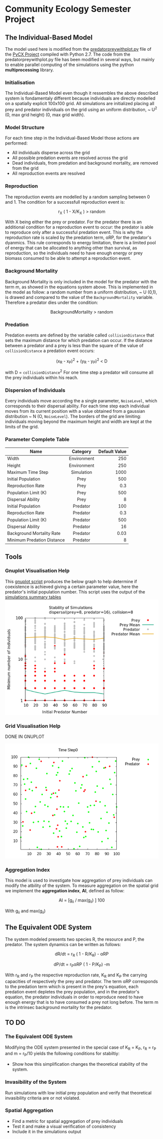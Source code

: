 # Community Ecology Semester Project

## The Individual-Based Model

The model used here is modified from the [predatorpreywithplot.py](https://sourceforge.net/projects/pycx/files/PyCX-0.1/) file of the [PyCX Project](http://pycx.sourceforge.net/) compiled with Python 2.7. The code from the predatorpreywithplot.py file has been modified in several ways, but mainly to enable parallel computing of the simulations using the python **multiprocessing** library.

### Initialisation
The Individual-Based Model even though it ressembles the above described system is fondamentaly different because individuals are directly modelled on a spatially explicit 100x100 grid. All simulations are initialized placing all prey and predator individuals on the grid using an uniform distribution, ~ U<sup>2</sup> (0, max grid height) (0, max grid width).

### Model Structure
For each time step in the Individual-Based Model those actions are performed:
- All individuals disperse across the grid
- All possible predation events are resolved across the grid
- Dead individuals, from predation and background mortality, are removed from the grid
- All reproduction events are resolved

### Reproduction
The reproduction events are modelled by a random sampling between 0 and 1. The condition for a successfull reproduction event is:
<p align="center">r<sub>X</sub> ( 1 - X/K<sub>X</sub> ) > random</p>
With X being either the prey or predator.
For the predator there is an additional condition for a reproduction event to occur: the predator is able to reproduce only after a successful predation event. This is why the reproduction rate is scaled by the predation term, &alpha;RP, for the predator's dyanmics.
This rule corresponds to energy limitation, there is a limited pool of energy that can be allocated to anything other than survival, as reproduction, so the individuals need to have enough energy or prey biomass consumed to be able to attempt a reproduction event.

### Background Mortality
Background Mortality is only included in the model for the predator with the term m, as showed in the equations system above. This is implemented in the model as follow: a random number from a uniform distribution, ~ U (0,1), is drawed and compared to the value of the ```BackgroundMortality``` variable. Therefore a predator dies under the condition:
<p align="center"> BackgroundMortality > random</p>


### Predation
Predation events are defined by the variable called ```collisionDistance``` that sets the maximum distance for which predation can occur.
If the distance between a predator and a prey is less than the square of the value of ```collisionDistance``` a predation event occurs:
<p align="center">(x<sub>R</sub> - x<sub>P</sub>)<sup>2</sup> + (y<sub>R</sub> - y<sub>P</sub>)<sup>2</sup> < D</p>

with D = ```collisionDistance```<sup>2</sup>
For one time step a predator will consume all the prey individuals within his reach.

### Dispersion of Individuals
Every individuals move according the a single parameter, ```NoiseLevel```, which corresponds to their dispersal ability. For each time step each individual moves from its current position with a value obtained from a gaussian distribution ~ N (O, ```NoiseLevel```). The borders of the grid are limiting: individuals moving beyond the maximum height and width are kept at the limits of the grid.

### Parameter Complete Table
| Name    | Category           | Default Value  |
| ------------- |:-------------:| -----:|
| Width | Environment | 250 |
| Height | Environment | 250 |
| Maximum Time Step | Simulation | 1000 |
| Initial Population | Prey | 500 |
| Reproduction Rate | Prey | 0.3 |
| Population Limit (K) | Prey | 500 |
| Dispersal Ability | Prey | 8 |
| Initial Population | Predator | 100 |
| Reproduction Rate | Predator | 0.3 |
| Population Limit (K) | Predator | 500 |
| Dispersal Ability | Predator | 16 |
| Background Mortality Rate | Predator | 0.03 |
| Minimum Predation Distance | Predator | 8 |


## Tools

### Gnuplot Visualisation Help
This [gnuplot script](/files/gnuplot) produces the below graph to help determine if coexistence is achieved giving a certain parameter value, here the predator's initial population number. This script uses the output of the [simulations summary tables](/files/sim_summary_fox_initpop1.csv)
![huhu](predator_init2.png)

### Grid Visualisation Help
DONE IN GNUPLOT

![huhu](/files/animate.gif)


### Aggregation Index
This model is used to investigate how aggregation of prey individuals can modify the atbility of the system. To measure aggregation on the spatial grid we implement the **aggregation index**, **AI**, defined as follow:
<p align="center"> AI = [g<sub>ii</sub> / max(g<sub>ii</sub>) ] 100</p>

With g<sub>ii</sub> and max(g<sub>ii</sub>)





## The Equivalent ODE System

The system modeled presents two species R, the resource and P, the predator. The system dynamics can be written as follows:

<p align="center">
dR/dt = r<sub>R</sub> ( 1 - R/K<sub>R</sub>) - &alpha;RP </p>
<p align="center">
dP/dt = r<sub>P</sub>&alpha;RP ( 1 - P/K<sub>P</sub>) -m
</p>

With r<sub>R</sub> and r<sub>P</sub> the respective reproduction rate, K<sub>R</sub> and K<sub>P</sub> the carrying capacities of respectively the prey and predator. The term &alpha;RP corresponds to the predation term which is present in the prey's equation, each predation event depletes the prey population, and in the predator's equation, the predator individuals in order to reproduce need to have enough energy that is to have consumed a prey not long before. The term m is the intrinsec background mortality for the predator.




## TO DO

### The Equivalent ODE System
Modifying the ODE system presented in the special case of K<sub>R</sub> = K<sub>P</sub>, r<sub>R</sub> = r<sub>P</sub> and m = r<sub>P</sub>/10 yields the following conditions for stabiltiy:

- Show how this simplification changes the theoretical stability of the system.

### Invasibility of the System
Run simulations with low initial prey population and verify that theoretical invasibility criteria are or not violated.

### Spatial Aggregation

- Find a metric for spatial aggregation of prey individuals
- Test it and make a visual verification of consistency
- Include it in the simulations output





